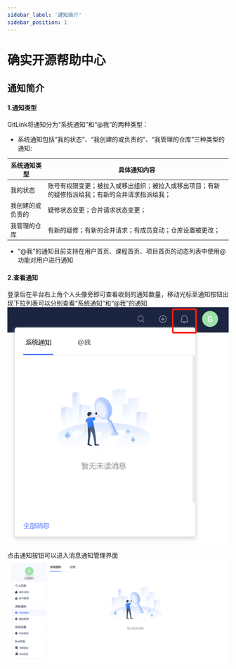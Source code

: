 ```yaml
---
sidebar_label: '通知简介'      
sidebar_position: 1
---
```


# 确实开源帮助中心

## 通知简介
#### 1.通知类型
GitLink将通知分为“系统通知”和“@我”的两种类型：
* 系统通知包括“我的状态”、“我创建的或负责的”、“我管理的仓库”三种类型的通知:

| 系统通知类型 | 具体通知内容 |
| ----------- | ----------- |
| 我的状态 | 账号有权限变更；被拉入或移出组织；被拉入或移出项目；有新的疑修指派给我；有新的合并请求指派给我；|
| 我创建的或负责的 | 疑修状态变更；合并请求状态变更；|
| 我管理的仓库 | 有新的疑修；有新的合并请求；有成员变动；仓库设置被更改；|
* “@我”的通知目前支持在用户首页、课程首页、项目首页的动态列表中使用@功能对用户进行通知

#### 2.查看通知
登录后在平台右上角个人头像旁即可查看收到的通知数量，移动光标至通知按钮出现下拉列表可以分别查看“系统通知”和“@我”的通知
![](../../static/img/notice/home_notice.png)
<br/>


点击通知按钮可以进入消息通知管理界面
![](../../static/img/notice/my_notice.png)